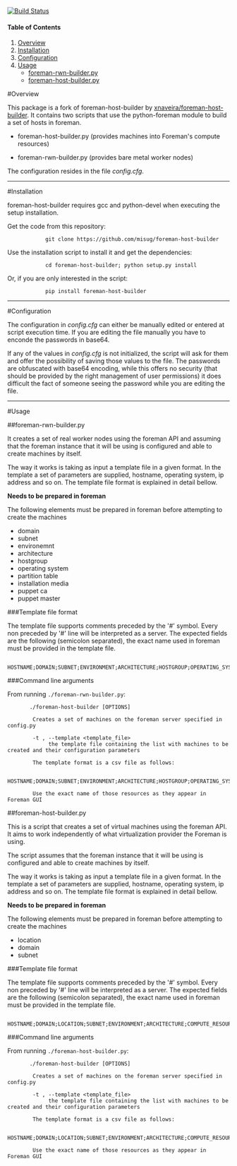 [![Build Status](https://travis-ci.org/xnaveira/foreman-host-builder.svg?branch=master)](https://travis-ci.org/xnaveira/foreman-host-builder)

#### Table of Contents

1. [Overview](#Overview)
2. [Installation](#Installation)
3. [Configuration](#Configuration)
4. [Usage](#Usage)
    * [foreman-rwn-builder.py](#foreman-rwn-builder.py)
    * [foreman-host-builder.py](#foreman-host-builder.py)

#Overview

This package is a fork of foreman-host-builder by [xnaveira/foreman-host-builder](https://github.com/xnaveira/foreman-host-builder). It contains two scripts that use the python-foreman module to build a set of hosts in foreman.

* foreman-host-builder.py (provides machines into Foreman's compute resources)

* foreman-rwn-builder.py (provides bare metal worker nodes)

The configuration resides in the file *config.cfg*.

----

#Installation

foreman-host-builder requires gcc and python-devel when executing the setup installation.

Get the code from this repository:

                git clone https://github.com/misug/foreman-host-builder

Use the installation script to install it and get the dependencies:

                cd foreman-host-builder; python setup.py install


Or, if you are only interested in the script:

                pip install foreman-host-builder

----

#Configuration

The configuration in *config.cfg* can either be manually edited or entered at script execution time. If you are editing the file manually you have to enconde the passwords in base64.

If any of the values in *config.cfg* is not initialized, the script will ask for them and offer the possibility of saving those values to the file. The passwords are obfuscated with base64 encoding, while this offers no security (that should be provided by the right management of user permissions) it does difficult the fact of someone seeing the password while you are editing the file.

----

#Usage

##foreman-rwn-builder.py

It creates a set of real worker nodes using the foreman API and assuming that the foreman instance that it will be using is configured and able to create machines by itself. 

The way it works is taking as input a template file in a given format. In the template a set of parameters are supplied, hostname, operating system, ip address and so on. The template file format is explained in detail bellow.

**Needs to be prepared in foreman**

The following elements must be prepared in foreman before attempting to create the machines

* domain
* subnet
* environemnt
* architecture
* hostgroup
* operating system
* partition table 
* installation media
* puppet ca
* puppet master

###Template file format

The template file supports comments preceded by the '#' symbol.  Every non preceded by '#' line will be interpreted as a server. The expected fields are the following (semicolon separated), the exact name used in foreman must be provided in the template file. 

        HOSTNAME;DOMAIN;SUBNET;ENVIRONMENT;ARCHITECTURE;HOSTGROUP;OPERATING_SYSTEM;MAC;IP;PTABLE;MEDIA;PUPPET_CA_PROXY;PUPPET_PROXY

###Command line arguments

From running `./foreman-rwn-builder.py`:

           ./foreman-host-builder [OPTIONS]
           
            Creates a set of machines on the foreman server specified in config.py
           
            -t , --template <template_file>
                 the template file containing the list with machines to be created and their configuration parameters
           
            The template format is a csv file as follows:
           
            HOSTNAME;DOMAIN;SUBNET;ENVIRONMENT;ARCHITECTURE;HOSTGROUP;OPERATING_SYSTEM;MAC;IP;PTABLE;MEDIA;PUPPET_CA_PROXY;PUPPET_PROXY
           
            Use the exact name of those resources as they appear in Foreman GUI

##foreman-host-builder.py

This is a script that creates a set of virtual machines using the foreman API. It aims to work independently of what virtualization provider the Foreman is using.

The script assumes that the foreman instance that it will be using is configured and able to create machines by itself.

The way it works is taking as input a template file in a given format. In the template a set of parameters are supplied, hostname, operating system, ip address and so on. The template file format is explained in detail bellow.


**Needs to be prepared in foreman**

The following elements must be prepared in foreman before attempting to create the machines

* location
* domain
* subnet

###Template file format

The template file supports comments preceded by the '#' symbol.  Every non preceded by '#' line will be interpreted as a server. The expected fields are the following (semicolon separated), the exact name used in foreman must be provided in the template file. 

        HOSTNAME;DOMAIN;LOCATION;SUBNET;ENVIRONMENT;ARCHITECTURE;COMPUTE_RESOURCE;HOSTGROUP;COMPUTE_PROFILE;OPERATING_SYSTEM;IP;PTABLE;MEDIA;PUPPET_CA_PROXY;PUPPET_PROXY"

###Command line arguments

From running `./foreman-host-builder.py`:

           ./foreman-host-builder [OPTIONS]
           
            Creates a set of machines on the foreman server specified in config.py
           
            -t , --template <template_file>
                 the template file containing the list with machines to be created and their configuration parameters
           
            The template format is a csv file as follows:
           
            HOSTNAME;DOMAIN;LOCATION;SUBNET;ENVIRONMENT;ARCHITECTURE;COMPUTE_RESOURCE;HOSTGROUP;COMPUTE_PROFILE;OPERATING_SYSTEM;IP;PTABLE;MEDIA
           
            Use the exact name of those resources as they appear in Foreman GUI

 
